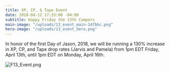 ```yaml
---
title: XP, CP, & Tape Event
date: 2018-04-12 17:33:00 -04:00
subtitle: Happy Friday the 13th Campers
main-image: "/uploads/13_event_main-147bbc.png"
hero-image: "/uploads/13_event_hero.png"
---
```


In honor of the first Day of Jason, 2018, we will be running a 130% increase in XP, CP, and Tape drop rates (Jarvis and Pamela) from 1pm EDT Friday, April 13th, until 1pm EDT on Monday, April 16th.

![F13_Event.png](/uploads/F13_Event.png)